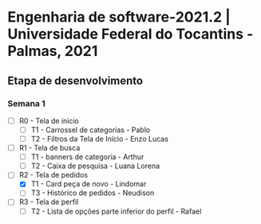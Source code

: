# Engenharia de software-2021.2 | Universidade Federal do Tocantins - Palmas, 2021

## Etapa de desenvolvimento

### Semana 1

 - [ ] R0 - Tela de início
	 - [ ] T1 - Carrossel de categorias - Pablo
	 - [ ] T2 - Filtros da Tela de Início - Enzo Lucas
 - [ ] R1 - Tela de busca
	 - [ ] T1 - banners de categoria - Arthur
	 - [ ] T2 - Caixa de pesquisa - Luana Lorena
 - [ ] R2 - Tela de pedidos
	 - [x] T1 - Card peça de novo - Lindomar
	 - [ ] T3 - Histórico de pedidos - Neudison
 - [ ] R3 - Tela de perfil
 	- [ ] T2 - Lista de opções parte inferior do perfil - Rafael
